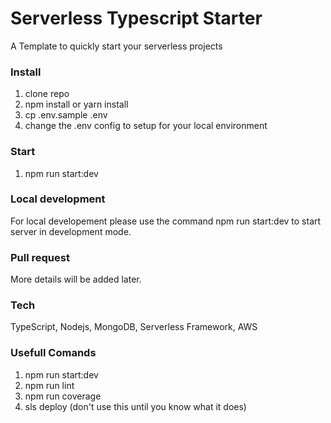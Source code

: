# Serverless Typescript Starter

A Template to quickly start your serverless projects

### Install 

1. clone repo
2. npm install or yarn install
3. cp .env.sample .env
4. change the .env config to setup for your local environment

### Start

1. npm run start:dev

### Local development

For local developement please use the command npm run start:dev to start server in development mode.

### Pull request

More details will be added later.

### Tech
TypeScript, Nodejs, MongoDB, Serverless Framework, AWS

### Usefull Comands

1. npm run start:dev
2. npm run lint
3. npm run coverage
4. sls deploy (don't use this until you know what it does)

